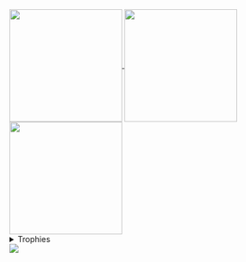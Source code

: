 <a href="https://github.com/plinkr/github-readme-stats">
  <img height=200 align="center" src="https://github-readme-stats-theta-pearl.vercel.app/api?username=plinkr&show_icons=true&theme=dark&hide_title=false&hide_border=true&include_all_commits=false&rank_icon=default&card_width=300&title_color=3DDC84&text_color=417E87" />
</a>
<a href="https://github.com/plinkr/github-readme-stats">
  <img height=200 align="center" src="https://github-readme-stats-theta-pearl.vercel.app/api/top-langs?username=plinkr&hide=html,css,scss&exclude_repo=atds3,elser30-own,github-readme-streak-stats,training_timer_web,plinkr.github.io&layout=compact&hide_progress=true&langs_count=8&theme=dark&hide_border=true&card_width=290&title_color=3DDC84&text_color=417E87" />
</a>
<a href="https://github.com/plinkr/github-readme-streak-stats">
  <img height=200 align="center" src="https://github-readme-streak-stats-eight-chi.vercel.app?user=plinkr&theme=dark&hide_border=true&card_width=783&sideNums=3DDC84&currStreakNum=FF5F5F&sideLabels=417E87&dates=85A4C0&stroke=2C3C2C" />
</a>
<details>
  <summary>Trophies</summary>
<a href="https://github.com/plinkr/github-profile-trophy">
  <img height=200 align="center" src="https://github-profile-trophy-drab.vercel.app?username=plinkr&theme=matrix_reloaded&no-bg=true&no-frame=true&title=-Reviews,-Followers" />
</a>
</details>
<a href="https://keybase.io/plinkr">
    <img src="https://img.shields.io/keybase/pgp/plinkr?style=for-the-badge&logoColor=00AEFF&labelColor=black&color=417E87">
</a>
